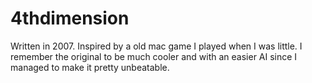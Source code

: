 # 4thdimension

Written in 2007. Inspired by a old mac game I played when I was little. I remember the original to be much cooler and with an easier AI since I managed to make it pretty unbeatable.
